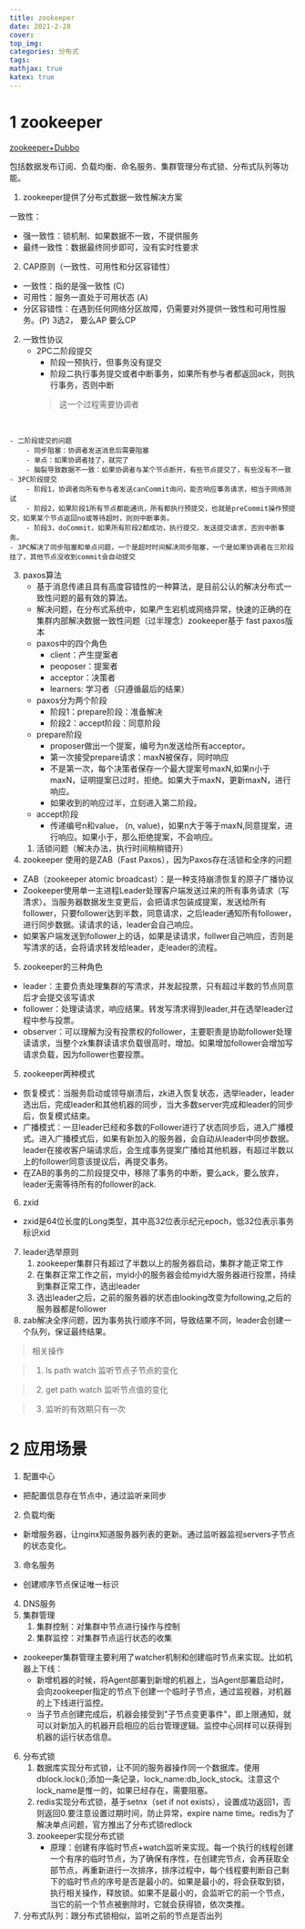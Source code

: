 ```yaml
---
title: zookeeper
date: 2021-2-28
cover:
top_img:
categories: 分布式
tags: 
mathjax: true
katex: true
---
```

# 1 zookeeper
[zookeeper+Dubbo](https://www.bilibili.com/video/BV1BA411q7ia?p=31)

包括数据发布订阅、负载均衡、命名服务、集群管理分布式锁、分布式队列等功能。

1. zookeeper提供了分布式数据一致性解决方案

一致性：
- 强一致性：锁机制、如果数据不一致，不提供服务
- 最终一致性：数据最终同步即可，没有实时性要求

2. CAP原则（一致性、可用性和分区容错性）
- 一致性：指的是强一致性 (C)
- 可用性：服务一直处于可用状态 (A)
- 分区容错性：在遇到任何网络分区故障，仍需要对外提供一致性和可用性服务。(P)
3选2， 要么AP 要么CP

2. 一致性协议
    - 2PC二阶段提交
        - 阶段一预执行，但事务没有提交
        - 阶段二执行事务提交或者中断事务，如果所有参与者都返回ack，则执行事务，否则中断
        > 这一个过程需要协调者
<br>

    - 二阶段提交的问题
        - 同步阻塞：协调者发送消息后需要阻塞
        - 单点：如果协调者挂了，就完了
        - 脑裂导致数据不一致：如果协调者与某个节点断开，有些节点提交了，有些没有不一致
    - 3PC阶段提交
        - 阶段1，协调者向所有参与者发送canCommit询问，能否响应事务请求，相当于网络测试
        - 阶段2，如果阶段1所有节点都能通讯，所有都执行预提交，也就是preCommit操作预提交，如果某个节点返回no或等待超时，则则中断事务。
        - 阶段3，doCommit，如果所有阶段2都成功，执行提交，发送提交请求，否则中断事务。
    - 3PC解决了同步阻塞和单点问题，一个是超时时间解决同步阻塞，一个是如果协调者在三阶段挂了，其他节点没收到commit会自动提交
3. paxos算法
    - 基于消息传递且具有高度容错性的一种算法，是目前公认的解决分布式一致性问题的最有效的算法。
    - 解决问题，在分布式系统中，如果产生宕机或网络异常，快速的正确的在集群内部解决数据一致性问题（过半理念）zookeeper基于 fast paxos版本
    - paxos中的四个角色
        - client：产生提案者
        - peoposer：提案者
        - acceptor：决策者
        - learners: 学习者（只遵循最后的结果）
    - paxos分为两个阶段
        - 阶段1：prepare阶段：准备解决
        - 阶段2：accept阶段：同意阶段
    - prepare阶段
        - proposer做出一个提案，编号为n发送给所有acceptor。
        - 第一次接受prepare请求：maxN被保存，同时响应
        - 不是第一次，每个决策者保存一个最大提案号maxN,如果n小于maxN，证明提案已过时，拒绝。如果大于maxN，更新maxN，进行响应。
        - 如果收到的响应过半，立刻进入第二阶段。
    - accept阶段
        - 传递编号n和value， (n, value)，如果n大于等于maxN,同意提案，进行响应。如果小于，那么拒绝提案，不会响应。
    1.  活锁问题（解决办法，执行时间稍稍错开）
4. zookeeper 使用的是ZAB（Fast Paxos），因为Paxos存在活锁和全序的问题
- ZAB（zookeeper atomic broadcast）：是一种支持崩溃恢复的原子广播协议
- Zookeeper使用单一主进程Leader处理客户端发送过来的所有事务请求（写清求）。当服务器数据发生变更后，会把请求包装成提案，发送给所有follower，只要follower达到半数，同意请求，之后leader通知所有follower，进行同步数据。读请求的话，leader会自己响应。
- 如果客户端发送到follower上的话，如果是读请求，follwer自己响应，否则是写清求的话，会将请求转发给leader，走leader的流程。
5. zookeeper的三种角色
- leader：主要负责处理集群的写清求，并发起投票，只有超过半数的节点同意后才会提交该写请求
- follower：处理读请求，响应结果。转发写清求得到leader,并在选举leader过程中参与投票。
- observer：可以理解为没有投票权的follower，主要职责是协助follower处理读请求，当整个zk集群读请求负载很高时，增加。如果增加follower会增加写请求负载，因为follower也要投票。
5. zookeeper两种模式
- 恢复模式：当服务启动或领导崩溃后，zk进入恢复状态，选举leader，leader选出后，完成leader和其他机器的同步，当大多数server完成和leader的同步后，恢复模式结束。
- 广播模式：一旦leader已经和多数的Follower进行了状态同步后，进入广播模式。进入广播模式后，如果有新加入的服务器，会自动从leader中同步数据。leader在接收客户端请求后，会生成事务提案广播给其他机器，有超过半数以上的follower同意该提议后，再提交事务。
- 在ZAB的事务的二阶段提交中，移除了事务的中断，要么ack，要么放弃，leader无需等待所有的follower的ack.
6. zxid
- zxid是64位长度的Long类型，其中高32位表示纪元epoch，低32位表示事务标识xid
7. leader选举原则
    1. zookeeper集群只有超过了半数以上的服务器启动，集群才能正常工作
    2. 在集群正常工作之前，myid小的服务器会给myid大服务器进行投票，持续到集群正常工作，选出leader
    3. 选出leader之后，之前的服务器的状态由looking改变为following,之后的服务器都是follower
8. zab解决全序问题，因为事务执行顺序不同，导致结果不同，leader会创建一个队列，保证最终结果。

> 相关操作

> 1. ls path watch 监听节点子节点的变化

> 2. get path watch 监听节点值的变化

> 3. 监听的有效期只有一次

# 2 应用场景
1. 配置中心
- 把配置信息存在节点中，通过监听来同步
2. 负载均衡
- 新增服务器，让nginx知道服务器列表的更新。通过监听器监视servers子节点的状态变化。
3. 命名服务
- 创建顺序节点保证唯一标识
4. DNS服务
5. 集群管理
    1. 集群控制：对集群中节点进行操作与控制
    2. 集群监控：对集群节点运行状态的收集
- zookeeper集群管理主要利用了watcher机制和创建临时节点来实现。比如机器上下线：
    - 新增机器的时候，将Agent部署到新增的机器上，当Agent部署启动时，会向zookeeper指定的节点下创建一个临时子节点，通过监视器，对机器的上下线进行监控。
    - 当子节点创建完成后，机器会接受到"子节点变更事件"，即上限通知，就可以对新加入的机器开启相应的后台管理逻辑。监控中心同样可以获得到机器的运行状态信息。
6. 分布式锁
    1. 数据库实现分布式锁，让不同的服务器操作同一个数据库。使用dblock.lock();添加一条记录，lock_name:db_lock_stock。注意这个lock_name是惟一的，如果已经存在，需要阻塞。
    2. redis实现分布式锁，基于setnx（set if not exists），设置成功返回1，否则返回0.要注意设置过期时间，防止异常，expire name time。redis为了解决单点问题，官方推出了分布式锁redlock
    3. zookeeper实现分布式锁
        - 原理：创建有序临时节点+watch监听来实现。每一个执行的线程创建一个有序的临时节点，为了确保有序性，在创建完节点，会再获取全部节点，再重新进行一次排序，排序过程中，每个线程要判断自己剩下的临时节点的序号是否是最小的。如果是最小的，将会获取到锁，执行相关操作，释放锁。如果不是最小的，会监听它的前一个节点，当它的前一个节点被删除时，它就会获得锁，依次类推。
7. 分布式队列：跟分布式锁相似，监听之前的节点是否出列
